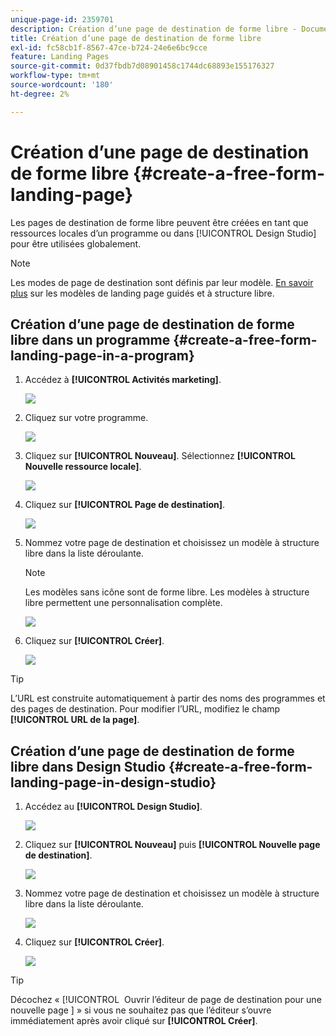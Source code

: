 ```yaml
---
unique-page-id: 2359701
description: Création d’une page de destination de forme libre - Documents Marketo - Documentation du produit
title: Création d’une page de destination de forme libre
exl-id: fc58cb1f-8567-47ce-b724-24e6e6bc9cce
feature: Landing Pages
source-git-commit: 0d37fbdb7d08901458c1744dc68893e155176327
workflow-type: tm+mt
source-wordcount: '180'
ht-degree: 2%

---
```


# Création d’une page de destination de forme libre {#create-a-free-form-landing-page}

Les pages de destination de forme libre peuvent être créées en tant que ressources locales d’un programme ou dans [!UICONTROL Design Studio] pour être utilisées globalement.

>[!NOTE]
>
>Les modes de page de destination sont définis par leur modèle. [En savoir plus](/help/marketo/product-docs/demand-generation/landing-pages/understanding-landing-pages/understanding-free-form-vs-guided-landing-pages.md) sur les modèles de landing page guidés et à structure libre.

## Création d’une page de destination de forme libre dans un programme {#create-a-free-form-landing-page-in-a-program}

1. Accédez à **[!UICONTROL Activités marketing]**.

   ![](assets/login-marketing-activities.png)

1. Cliquez sur votre programme.

   ![](assets/image2015-5-19-12-3a46-3a47.png)

1. Cliquez sur **[!UICONTROL Nouveau]**. Sélectionnez **[!UICONTROL Nouvelle ressource locale]**.

   ![](assets/image2015-5-19-12-3a47-3a27.png)

1. Cliquez sur **[!UICONTROL Page de destination]**.

   ![](assets/image2014-9-16-12-3a58-3a49.png)

1. Nommez votre page de destination et choisissez un modèle à structure libre dans la liste déroulante.

   >[!NOTE]
   >
   >Les modèles sans icône sont de forme libre. Les modèles à structure libre permettent une personnalisation complète.

   ![](assets/image2015-5-19-12-3a51-3a13.png)

1. Cliquez sur **[!UICONTROL Créer]**.

   ![](assets/image2015-5-19-12-3a52-3a8.png)

>[!TIP]
>
>L’URL est construite automatiquement à partir des noms des programmes et des pages de destination. Pour modifier l’URL, modifiez le champ **[!UICONTROL URL de la page]**.

## Création d’une page de destination de forme libre dans Design Studio {#create-a-free-form-landing-page-in-design-studio}

1. Accédez au **[!UICONTROL Design Studio]**.

   ![](assets/designstudio.png)

1. Cliquez sur **[!UICONTROL Nouveau]** puis **[!UICONTROL Nouvelle page de destination]**.

   ![](assets/image2014-9-16-13-3a0-3a43.png)

1. Nommez votre page de destination et choisissez un modèle à structure libre dans la liste déroulante.

   ![](assets/image2015-5-19-13-3a30-3a25.png)

1. Cliquez sur **[!UICONTROL Créer]**.

   ![](assets/image2015-5-19-13-3a33-3a43.png)

>[!TIP]
>
>Décochez « [!UICONTROL &#x200B; Ouvrir l’éditeur de page de destination pour une nouvelle page &#x200B;] » si vous ne souhaitez pas que l’éditeur s’ouvre immédiatement après avoir cliqué sur **[!UICONTROL Créer]**.
